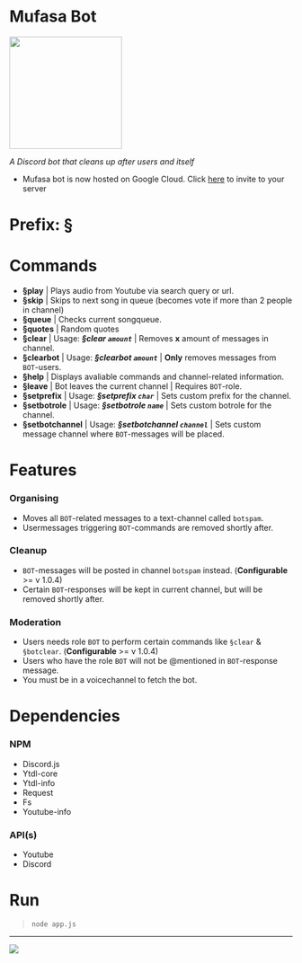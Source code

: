 # Mufasa Bot

<img src="https://i.imgur.com/9otS8GZ.png" height="200" width="200" />

*A Discord bot that cleans up after users and itself*
* Mufasa bot is now hosted on Google Cloud. Click [here](https://discordapp.com/oauth2/authorize?client_id=550368724851490816&scope=bot&permissions=8) to invite to your server
# Prefix: §

# Commands 
- **§play** | Plays audio from Youtube via search query or url.
- **§skip** | Skips to next song in queue (becomes vote if more than 2 people in channel)
- **§queue** | Checks current songqueue.
- **§quotes** | Random quotes
- **§clear** | Usage: ***§clear `amount`*** | Removes **x** amount of messages in channel.
- **§clearbot** | Usage: ***§clearbot `amount`*** | **Only** removes messages from `BOT`-users.
- **§help** | Displays avaliable commands and channel-related information.
- **§leave** | Bot leaves the current channel | Requires `BOT`-role. 
- **§setprefix** | Usage: ***§setprefix `char`*** | Sets custom prefix for the channel. 
- **§setbotrole** | Usage: ***§setbotrole `name`*** | Sets custom botrole for the channel. 
- **§setbotchannel** | Usage: ***§setbotchannel `channel`*** | Sets custom message channel where `BOT`-messages will be placed. 

# Features
<h3>Organising</h3>

* Moves all `BOT`-related messages to a text-channel called `botspam`.
* Usermessages triggering `BOT`-commands are removed shortly after.
<h3>Cleanup</h3>

* `BOT`-messages will be posted in channel `botspam` instead. (**Configurable** >= v 1.0.4)
* Certain `BOT`-responses will be kept in current channel, but will be removed shortly after.
<h3>Moderation</h3>

* Users needs role `BOT` to perform certain commands like `§clear` & `§botclear`. (**Configurable** >= v 1.0.4)
* Users who have the role `BOT` will not be @mentioned in `BOT`-response message.
* You must be in a voicechannel to fetch the bot. 
# Dependencies
<h3>NPM</h3>

* Discord.js
* Ytdl-core
* Ytdl-info
* Request
* Fs
* Youtube-info
<h3>API(s)</h3>

* Youtube
* Discord
# Run

> `node app.js`

---

<img src="https://i.imgur.com/Q4QzSEb.png" />
